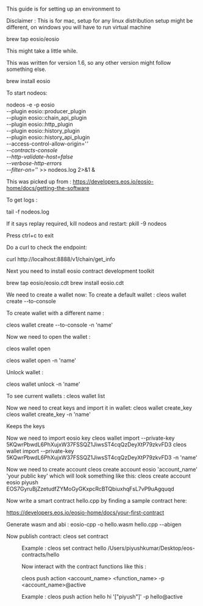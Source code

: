 This guide is for setting up an environment to 

Disclaimer :
This is for mac, setup for any linux distribution setup might be different, on windows you will have to run virtual machine

brew tap eosio/eosio

This might take a little while.

This was written for version 1.6, so any other version might follow something else. 

brew install eosio

To start nodeos:

nodeos -e -p eosio \
--plugin eosio::producer_plugin \
--plugin eosio::chain_api_plugin \
--plugin eosio::http_plugin \
--plugin eosio::history_plugin \
--plugin eosio::history_api_plugin \
--access-control-allow-origin='*' \
--contracts-console \
--http-validate-host=false \
--verbose-http-errors \
--filter-on='*' >> nodeos.log 2>&1 &

This was picked up from : https://developers.eos.io/eosio-home/docs/getting-the-software

To get logs :

tail -f nodeos.log

If it says replay required, kill nodeos and restart:
pkill -9 nodeos

Press ctrl+c to exit

Do a curl to check the endpoint:

curl http://localhost:8888/v1/chain/get_info

Next you need to install eosio contract development toolkit

brew tap eosio/eosio.cdt
brew install eosio.cdt

We need to create a wallet now:
To create a default wallet : 
cleos wallet create --to-console

To create wallet with a different name :

cleos wallet create --to-console -n 'name'

Now we need to open the wallet :

cleos wallet open

cleos wallet open -n 'name'

Unlock wallet : 

cleos wallet unlock -n 'name'

To see current wallets :
cleos wallet list

Now we need to creat keys and import it in wallet:
cleos wallet create_key
cleos wallet create_key -n 'name'

Keeps the keys

Now we need to import eosio key
cleos wallet import --private-key 5KQwrPbwdL6PhXujxW37FSSQZ1JiwsST4cqQzDeyXtP79zkvFD3
cleos wallet import --private-key 5KQwrPbwdL6PhXujxW37FSSQZ1JiwsST4cqQzDeyXtP79zkvFD3 -n 'name'

Now we need to create account
cleos create account eosio 'account_name' 'your public key'
which will look something like this:
cleos create account eosio piyush EOS7GyruBjZzetudfZYMoGyGKxpcRcBTQbiuxhqFsL7vP9uAgquqd



Now write a smart contract hello.cpp by finding a sample contract here:

https://developers.eos.io/eosio-home/docs/your-first-contract

Generate wasm and abi :
eosio-cpp -o hello.wasm hello.cpp --abigen

Now publish contract:
cleos set contract <dir> <absolue path>

Example :
cleos set contract hello /Users/piyushkumar/Desktop/eos-contracts/hello

Now interact with the contract functions like this :

cleos push action <account_name> <function_name> -p <account_name>@active

Example : cleos push action hello hi '["piyush"]' -p hello@active





